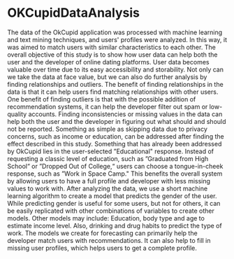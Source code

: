 # OKCupidDataAnalysis
The data of the OkCupid application was processed with machine learning and text mining techniques, and users' profiles were analyzed. In this way, it was aimed to match users with similar characteristics to each other.
The overall objective of this study is to show how user data can help both the user and the developer of online dating platforms. User data becomes valuable over time due to its easy accessibility and storability. Not only can we take the data at face value, but we can also do further analysis by finding relationships and outliers. The benefit of finding relationships in the data is that it can help users find matching relationships with other users. One benefit of finding outliers is that with the possible addition of recommendation systems, it can help the developer filter out spam or low-quality accounts. Finding inconsistencies or missing values in the data can help both the user and the developer in figuring out what should and should not be reported. Something as simple as skipping data due to privacy concerns, such as income or education, can be addressed after finding the effect described in this study. Something that has already been addressed by OkCupid lies in the user-selected ”Educational" response. Instead of requesting a classic level of education, such as ”Graduated from High School“ or ”Dropped Out of College,“ users can choose a tongue-in-cheek response, such as ”Work in Space Camp." This benefits the overall system by allowing users to have a full profile and developer with less missing values to work with. After analyzing the data, we use a short machine learning algorithm to create a model that predicts the gender of the user. While predicting gender is useful for some users, but not for others, it can be easily replicated with other combinations of variables to create other models. Other models may include: Education, body type and age to estimate income level. Also, drinking and drug habits to predict the type of work. The models we create for forecasting can primarily help the developer match users with recommendations. It can also help to fill in missing user profiles, which helps users to get a complete profile.
